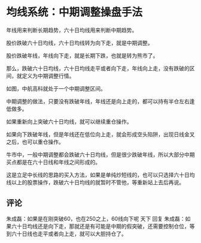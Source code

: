 # 均线系统：中期调整操盘手法
[url]: (https://t.zsxq.com/JmQNFIY)

年线用来判断长期趋势，六十日均线用来判断中期趋势。

股价跌破六十日均线，六十日均线转为向下走，就是中期调整。

股价跌破年线，年线向下走，就是长期下跌，也就是转为熊市了。

那么，跌破六十日均线，六十日均线走平或者向下走，年线向上走，没有跌破的区间，就定义为中期调整行情。

如图，中航高科就处于一个中期调整区间。

中期调整的做法，只要没有跌破年线，年线还是向上走的，都可以持有半仓左右逢低做多。

如果重新向上突破六十日均线，就可以继续重仓操作。

如果向下跌破年线，但是年线还在低位向上走，就会形成空头陷阱，出现日线金叉之后，也可以重仓操作。

牛市中，一般中期调整都会跌破六十日均线，但是很少跌破年线，所以大部分中期买点都是在六十日线和年线之间形成的。

这是立足中长线的思路的买入方法，如果是单纯炒短线的，也可以只选择六十日均线以上的股票操作，跌破六十日均线的就暂时不管他，等重新站上去后再说。

## 评论
朱成磊：如果是在刚突破60，也在250之上，60线向下呢
天下 回复 朱成磊：如果六十日均线还是向下走，那就还是有可能是中期的假突破，还需要控制仓位，等到六十日线也走平或者向上走，就可以大胆持仓了。